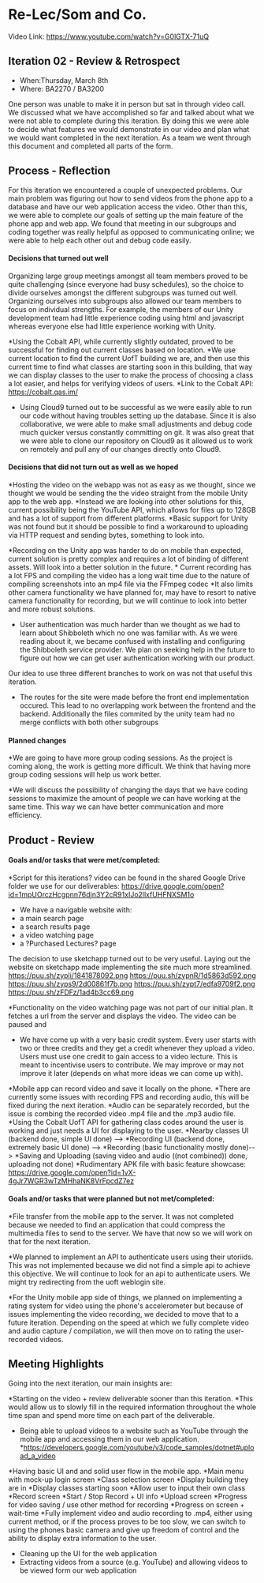 # Re-Lec/Som and Co.


Video Link: https://www.youtube.com/watch?v=G0lGTX-71uQ

## Iteration 02 - Review & Retrospect

 * When:Thursday, March 8th
 * Where: BA2270 / BA3200


One person was unable to make it in person but sat in through video call.
We discussed what we have accomplished so far and talked about what we were not able to complete during this iteration. By doing this we were able to decide what features we would demonstrate in our video and plan what we would want completed in the next iteration.
As a team we went through this document and completed all parts of the form.


## Process - Reflection

For this iteration we encountered a couple of unexpected problems. Our main problem was figuring out how to send videos from the phone app to a database and have our web application access the video. Other than this, we were able to complete our goals of setting up the main feature of the phone app and web app. We found that meeting in our subgroups and coding together was really helpful as opposed to communicating online; we were able to help each other out and debug code easily.

#### Decisions that turned out well

Organizing large group meetings amongst all team members proved to be quite challenging (since everyone had busy schedules), so the choice to divide ourselves amongst the different subgroups was turned out well. Organizing ourselves into subgroups also allowed our team members to focus on individual strengths. For example, the members of our Unity development team had little experience coding using html and javascript whereas everyone else had little experience working with Unity.

*Using the Cobalt API, while currently slightly outdated, proved to be successful for finding out current classes based on location.
	*We use current location to find the current UofT building we are, and then use this current time to find what classes are starting soon in this building, that way we can display classes to the user to make the process of choosing a class a lot easier, and helps for verifying videos of users.
	*Link to the Cobalt API: https://cobalt.qas.im/

* Using Cloud9 turned out to be successful as we were easily able to run our code without having troubles setting up the database. Since it is also collaborative, we were able to make small adjustments and debug code much quicker versus constantly committing on git. It was also great that we were able to clone our repository on Cloud9 as it allowed us to work on remotely and pull any of our changes directly onto Cloud9. 


#### Decisions that did not turn out as well as we hoped


*Hosting the video on the webapp was not as easy as we thought, since we thought we would be sending the the video straight from the mobile Unity app to the web app.
	*Instead we are looking into other solutions for this, current possibility being the YouTube API, which allows for files up to 128GB and has a lot of support from different platforms.
	*Basic support for Unity was not found but it should be possible to find a workaround to uploading via HTTP request and sending bytes, something to look into.

*Recording on the Unity app was harder to do on mobile than expected, current solution is pretty complex and requires a lot of binding of different assets. Will look into a better solution in the future.
	* Current recording has a lot FPS and compiling the video has a long wait time due to the nature of compiling screenshots into an mp4 file via the FFmpeg codec
*It also limits other camera functionality we have planned for, may have to resort to native camera functionality for recording, but we will continue to look into better and more robust solutions.

* User authentication was much harder than we thought as we had to learn about Shibboleth which no one was familiar with. As we were reading about it, we became confused with installing and configuring the Shibboleth service provider. We plan on seeking help in the future to figure out how we can get user authentication working with our product.

Our idea to use three different branches to work on was not that useful this iteration.
* The routes for the site were made before the front end implementation occured. This lead to no overlapping work between the frontend and the backend. Additionally the files commited by the unity team had no merge conflicts with both other subgroups

#### Planned changes

*We are going to have more group coding sessions. As the project is coming along, the work is getting more difficult. We think that having more group coding sessions will help us work better.

*We will discuss the possibility of changing the days that we have coding sessions to maximize the amount of people we can have working at the same time. This way we can have better communication and more efficiency.

## Product - Review


#### Goals and/or tasks that were met/completed:


*Script for this iterations? video can be found in the shared Google Drive folder we use for our deliverables: https://drive.google.com/open?id=1mpUOrczHcgpnn76djn3Y2cR91xIJo2llxfUHFNXSM1o

* We have a navigable website with:
* a main search page
* a search results page
* a video watching page
* a ?Purchased Lectures? page

The decision to use sketchapp turned out to be very useful. Laying out the website on sketchapp made implementing the site much more streamlined.
https://puu.sh/zypli/1841878092.png
https://puu.sh/zypnR/1d5863d592.png
https://puu.sh/zyps9/2d00861f7b.png
https://puu.sh/zypt7/edfa9709f2.png
https://puu.sh/zFDFz/1ad4b3cc69.png

*Functionality on the video watching page was not part of our initial plan. It fetches a url from the server and displays the video. The video can be paused and 

* We have come up with a very basic credit system. Every user starts with two or three credits and they get a credit whenever they upload a video. Users must use one credit to gain access to a video lecture.  This is meant to incentivise users to contribute. We may improve or may not improve it later (depends on what more ideas we can come up with).

*Mobile app can record video and save it locally on the phone.
	*There are currently some issues with recording FPS and recording audio, this will be fixed during the next iteration.
	*Audio can be separately recorded, but the issue is combing the recorded video .mp4 file and the .mp3 audio file.
	*Using the Cobalt UofT API for gathering class codes around the user is working and just needs a UI for displaying to the user.
		*Nearby classes UI (backend done, simple UI done) --> 
*Recording UI (backend done, extremely basic UI done) --> 
*Recording (basic functionality mostly done)--> 
*Saving and Uploading (saving video and audio ((not combined)) done, uploading not done)
	*Rudimentary APK file with basic feature showcase: https://drive.google.com/open?id=1vX-4gJr7WGR3wTzMHhaNK8VrFpcdZ7ez

#### Goals and/or tasks that were planned but not met/completed:


*File transfer from the mobile app to the server. It was not completed because we needed to find an application that could compress the multimedia files to send to the server. We have that now so we will work on that for the next iteration.

*We planned to implement an API to authenticate users using their utoriids. This was not implemented because we did not find a simple api to achieve this objective. We will continue to look for an api to authenticate users. We might try redirecting from the uoft weblogin site.

*For the Unity mobile app side of things, we planned on implementing a rating system for video using the phone's accelerometer but because of issues implementing the video recording, we decided to move that to a future iteration. Depending on the speed at which we fully complete video and audio capture / compilation, we will then move on to rating the user-recorded videos.

## Meeting Highlights

Going into the next iteration, our main insights are:

*Starting on the video + review deliverable sooner than this iteration.
	*This would allow us to slowly fill in the required information throughout the whole time span and spend more time on each part of the deliverable.

 * Being able to upload videos to a website such as YouTube through the mobile app and accessing them in our web application.
	*https://developers.google.com/youtube/v3/code_samples/dotnet#upload_a_video

*Having basic UI and and solid user flow in the mobile app.
	*Main menu with mock-up login screen
	*Class selection screen
		*Display building they are in
		*Display classes starting soon
		*Allow user to input their own class
	*Record screen
		*Start / Stop Record + UI info
	*Upload screen
		*Progress for video saving / use other method for recording
*Progress on screen + wait-time
*Fully implement video and audio recording to .mp4, either using current method, or if the process proves to be too slow, we can switch to using the phones basic camera and give up freedom of control and the ability to display extra information to the user.

* Cleaning up the UI for the web application
* Extracting videos from a source (e.g. YouTube) and allowing videos to be viewed form our web application 
